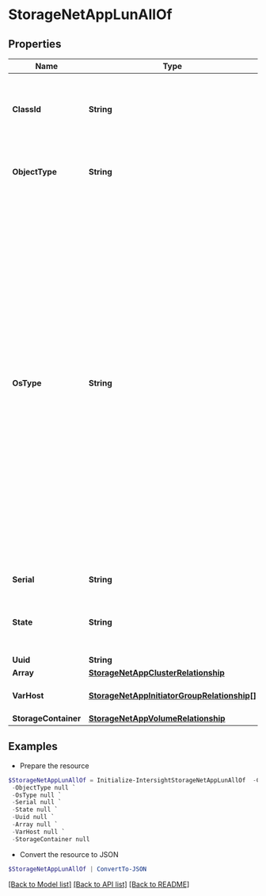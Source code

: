 # StorageNetAppLunAllOf
## Properties

Name | Type | Description | Notes
------------ | ------------- | ------------- | -------------
**ClassId** | **String** | The fully-qualified name of the instantiated, concrete type. This property is used as a discriminator to identify the type of the payload when marshaling and unmarshaling data. | [default to "storage.NetAppLun"]
**ObjectType** | **String** | The fully-qualified name of the instantiated, concrete type. The value should be the same as the &#39;ClassId&#39; property. | [default to "storage.NetAppLun"]
**OsType** | **String** | The operating system (OS) type for this LUN. * &#x60;Linux&#x60; - Family of open source Unix-like operating systems based on the Linux kernel. * &#x60;AIX&#x60; - Advanced Interactive Executive (AIX). * &#x60;HP-UX&#x60; - HP-UX is implementation of the Unix operating system, based on Unix System V. * &#x60;Hyper-V&#x60; - Windows Server 2008 or Windows Server 2012 Hyper-V. * &#x60;OpenVMS&#x60; - OpenVMS is multi-user, multiprocessing virtual memory-based operating system. * &#x60;Solaris&#x60; - Solaris is a Unix operating system. * &#x60;NetWare&#x60; - NetWare is a computer network operating system. * &#x60;VMware&#x60; - An enterprise-class, type-1 hypervisor developed by VMware for deploying and serving virtual computers. * &#x60;Windows&#x60; - Single-partition Windows disk using the Master Boot Record (MBR) partitioning style. * &#x60;Xen&#x60; - Xen is a type-1 hypervisor, providing services that allow multiple computer operating systems to execute on the same computer hardware concurrently. | [optional] [readonly] [default to "Linux"]
**Serial** | **String** | Serial number for the provisioned LUN. | [optional] [readonly] 
**State** | **String** | The administrative state of a LUN. * &#x60;offline&#x60; - The LUN is administratively offline, or a more detailed offline reason is not available. * &#x60;online&#x60; - The LUN is online. | [optional] [readonly] [default to "offline"]
**Uuid** | **String** | UUID of the LUN. | [optional] [readonly] 
**Array** | [**StorageNetAppClusterRelationship**](StorageNetAppClusterRelationship.md) |  | [optional] 
**VarHost** | [**StorageNetAppInitiatorGroupRelationship[]**](StorageNetAppInitiatorGroupRelationship.md) | An array of relationships to storageNetAppInitiatorGroup resources. | [optional] [readonly] 
**StorageContainer** | [**StorageNetAppVolumeRelationship**](StorageNetAppVolumeRelationship.md) |  | [optional] 

## Examples

- Prepare the resource
```powershell
$StorageNetAppLunAllOf = Initialize-IntersightStorageNetAppLunAllOf  -ClassId null `
 -ObjectType null `
 -OsType null `
 -Serial null `
 -State null `
 -Uuid null `
 -Array null `
 -VarHost null `
 -StorageContainer null
```

- Convert the resource to JSON
```powershell
$StorageNetAppLunAllOf | ConvertTo-JSON
```

[[Back to Model list]](../README.md#documentation-for-models) [[Back to API list]](../README.md#documentation-for-api-endpoints) [[Back to README]](../README.md)

